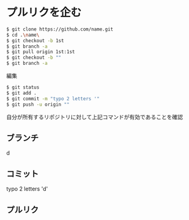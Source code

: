 # プルリクを企む

```bash
$ git clone https://github.com/name.git
$ cd .\name\
$ git checkout -b 1st
$ git branch -a
$ git pull origin 1st:1st
$ git checkout -b ""
$ git branch -a
```

編集<br>

```bash
$ git status
$ git add .
$ git commit -m "typo 2 letters '"
$ git push -u origin ""
```

自分が所有するリポジトリに対して上記コマンドが有効であることを確認

## ブランチ 
d

## コミット 
typo 2 letters 'd'

## プルリク
